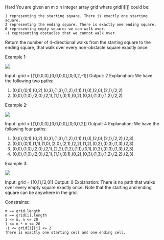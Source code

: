 Hard
You are given an m x n integer array grid where grid[i][j] could be:

    1 representing the starting square. There is exactly one starting square.
    2 representing the ending square. There is exactly one ending square.
    0 representing empty squares we can walk over.
    -1 representing obstacles that we cannot walk over.

Return the number of 4-directional walks from the starting square to the ending square, that walk over every non-obstacle square exactly once.


Example 1:

![](https://assets.leetcode.com/uploads/2021/08/02/lc-unique1.jpg)

Input: grid = [[1,0,0,0],[0,0,0,0],[0,0,2,-1]]
Output: 2
Explanation: We have the following two paths:
1. (0,0),(0,1),(0,2),(0,3),(1,3),(1,2),(1,1),(1,0),(2,0),(2,1),(2,2)
2. (0,0),(1,0),(2,0),(2,1),(1,1),(0,1),(0,2),(0,3),(1,3),(1,2),(2,2)

Example 2:

![](https://assets.leetcode.com/uploads/2021/08/02/lc-unique2.jpg)

Input: grid = [[1,0,0,0],[0,0,0,0],[0,0,0,2]]
Output: 4
Explanation: We have the following four paths:
1. (0,0),(0,1),(0,2),(0,3),(1,3),(1,2),(1,1),(1,0),(2,0),(2,1),(2,2),(2,3)
2. (0,0),(0,1),(1,1),(1,0),(2,0),(2,1),(2,2),(1,2),(0,2),(0,3),(1,3),(2,3)
3. (0,0),(1,0),(2,0),(2,1),(2,2),(1,2),(1,1),(0,1),(0,2),(0,3),(1,3),(2,3)
4. (0,0),(1,0),(2,0),(2,1),(1,1),(0,1),(0,2),(0,3),(1,3),(1,2),(2,2),(2,3)

Example 3:

![](https://assets.leetcode.com/uploads/2021/08/02/lc-unique3-.jpg)

Input: grid = [[0,1],[2,0]]
Output: 0
Explanation: There is no path that walks over every empty square exactly once.
Note that the starting and ending square can be anywhere in the grid.


Constraints:

    m == grid.length
    n == grid[i].length
    1 <= m, n <= 20
    1 <= m * n <= 20
    -1 <= grid[i][j] <= 2
    There is exactly one starting cell and one ending cell.

